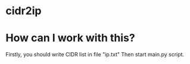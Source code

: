 # cidr2ip

How can I work with this?
=========================

Firstly, you should write CIDR list in file "ip.txt"
Then start main.py script.